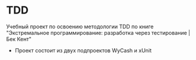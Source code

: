 # TDD

Учебный проект по освоению методологии TDD по книге "Экстремальное программирование: разработка через тестирование | Бек Кент"

* Проект состоит из двух подпроектов WyCash и xUnit
